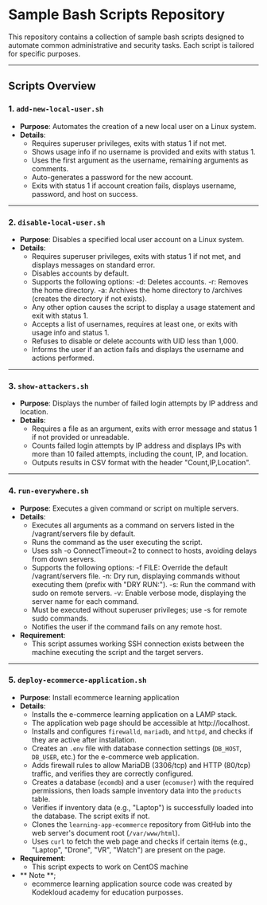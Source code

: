 # Sample Bash Scripts Repository

This repository contains a collection of sample bash scripts designed to automate common administrative and security tasks. Each script is tailored for specific purposes.

---

## **Scripts Overview**

### 1. `add-new-local-user.sh`
- **Purpose**: Automates the creation of a new local user on a Linux system.
- **Details**:
   - Requires superuser privileges, exits with status 1 if not met.
   - Shows usage info if no username is provided and exits with status 1.
   - Uses the first argument as the username, remaining arguments as comments.
   - Auto-generates a password for the new account.
   - Exits with status 1 if account creation fails, displays username, password, and host on success.



---

### 2. `disable-local-user.sh`
- **Purpose**: Disables a specified local user account on a Linux system.
- **Details**:
   - Requires superuser privileges, exits with status 1 if not met, and displays messages on standard error.
   - Disables accounts by default.
   - Supports the following options:
        -d: Deletes accounts.
        -r: Removes the home directory.
        -a: Archives the home directory to /archives (creates the directory if not exists).
   - Any other option causes the script to display a usage statement and exit with status 1.
   - Accepts a list of usernames, requires at least one, or exits with usage info and status 1.
   - Refuses to disable or delete accounts with UID less than 1,000.
   - Informs the user if an action fails and displays the username and actions performed.

---

### 3. `show-attackers.sh`
- **Purpose**: Displays the number of failed login attempts by IP address and location.
- **Details**:
  - Requires a file as an argument, exits with error message and status 1 if not provided or unreadable.
  - Counts failed login attempts by IP address and displays IPs with more than 10 failed attempts, including the count, IP, and location.
  - Outputs results in CSV format with the header "Count,IP,Location".

---

### 4. `run-everywhere.sh`
- **Purpose**: Executes a given command or script on multiple servers.
- **Details**:
  - Executes all arguments as a command on servers listed in the /vagrant/servers file by default.
  - Runs the command as the user executing the script.
  - Uses ssh -o ConnectTimeout=2 to connect to hosts, avoiding delays from down servers.
  - Supports the following options:
        -f FILE: Override the default /vagrant/servers file.
        -n: Dry run, displaying commands without executing them (prefix with "DRY RUN:").
        -s: Run the command with sudo on remote servers.
        -v: Enable verbose mode, displaying the server name for each command.
  - Must be executed without superuser privileges; use -s for remote sudo commands.
  - Notifies the user if the command fails on any remote host.
- **Requirement**:
  - This script assumes working SSH connection exists between the machine executing the script and the target servers.

---

### 5. `deploy-ecommerce-application.sh`
- **Purpose**: Install ecommerce learning application
- **Details**:
  - Installs the e-commerce learning application on a LAMP stack.
  - The application web page should be accessible at http://localhost.
  - Installs and configures `firewalld`, `mariadb`, and `httpd`, and checks if they are active after installation.
  - Creates an `.env` file with database connection settings (`DB_HOST`, `DB_USER`, etc.) for the e-commerce web application.
  - Adds firewall rules to allow MariaDB (3306/tcp) and HTTP (80/tcp) traffic, and verifies they are correctly configured.
  - Creates a database (`ecomdb`) and a user (`ecomuser`) with the required permissions, then loads sample inventory data into the `products` table.
  - Verifies if inventory data (e.g., "Laptop") is successfully loaded into the database. The script exits if not.
  - Clones the `learning-app-ecommerce` repository from GitHub into the web server's document root (`/var/www/html`).
  - Uses `curl` to fetch the web page and checks if certain items (e.g., "Laptop", "Drone", "VR", "Watch") are present on the page.
- **Requirement**:
  - This script expects to work on CentOS machine
- ** Note **;
  - ecommerce learning application source code was created by Kodekloud academy for education purposses. 


